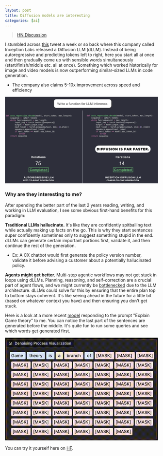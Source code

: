 ```yaml
---
layout: post
title: Diffusion models are interesting
categories: [ai]
---
```

> [HN Discussion](https://news.ycombinator.com/item?id=43285726)

I stumbled across [this](https://x.com/InceptionAILabs/status/1894847919624462794) tweet a week or so back where this company called Inception Labs released a Diffusion LLM (dLLM). Instead of being autoregressive and predicting tokens left to right, here you start all at once and then gradually come up with sensible words simultaneously (start/finish/middle etc. all at once). Something which worked historically for image and video models is now outperforming similar-sized LLMs in code generation.

- The company also claims 5-10x improvement across speed and efficiency

<div align = "center">
<img  src="/assets/files/inceptionlabs.png">
</div>

### Why are they interesting to me?

After spending the better part of the last 2 years reading, writing, and working in LLM evaluation, I see some obvious first-hand benefits for this paradigm:

**Traditional LLMs hallucinate.** It's like they are confidently spitballing text while actually making up facts on the go. This is why they start sentences super confidently sometimes only to suggest something stupid in the end. dLLMs can generate certain important portions first, validate it, and then continue the rest of the generation.

- Ex: A CX chatbot would first generate the policy version number, validate it before advising a customer about a potentially hallucinated policy.


**Agents might get better.** Multi-step agentic workflows may not get stuck in loops using dLLMs. Planning, reasoning, and self-correction are a crucial part of agent flows, and we might currently be [bottlenecked](https://x.com/ylecun/status/1702027572077326505) due to the LLM architecture. dLLMs could solve for this by ensuring that the entire plan top to bottom stays coherent. It's like seeing ahead in the future for a little bit (based on whatever context you have) and then ensuring you don't get stuck.

Here is a look at a more recent [model](https://arxiv.org/abs/2502.09992) responding to the prompt "Explain Game theory" to me. You can notice the last part of the sentences are generated before the middle. It's quite fun to run some queries and see which words get generated first. 

<div align = "center">
<img  src="/assets/files/hfgif.gif">
</div>


You can try it yourself here on [HF](https://huggingface.co/spaces/multimodalart/LLaDA).